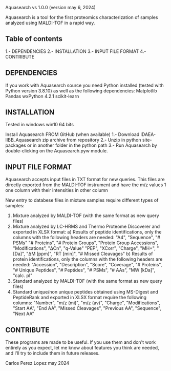 Aquasearch vs 1.0.0 (version may 6, 2024)

Aquasearch is a tool for the first proteomics characterization of samples analyzed 
using MALDI-TOF in a rapid way. 

Table of contents
-----------------
1.- DEPENDENCIES
2.- INSTALLATION
3.- INPUT FILE FORMAT
4.- CONTRIBUTE


DEPENDENCIES
----------------
If you work with Aquasearch source you need Python installed (tested with Python
version 3.8.10) as well as the following dependencies:
    Matplotlib
    Pandas 
    wxPython 4.2.1
    scikit-learn


INSTALLATION
----------------
 Tested in windows win10 64 bits

Install Aquasearch FROM GitHub (when available)
    1.- Download IDAEA-IIBB_Aquasearch zip archive from repository
    2.- Unzip in python site-packages or in another folder in the python path
    3.- Run Aquasearch by double-clicking on the Aquasearch.pyw module.
    

INPUT FILE FORMAT
-------------------------------------
Aquasearch accepts input files in TXT format for new queries. This files are directly
exported from the MALDI-TOF instrument and have the m/z values 1 one column with 
their intensities in other column

New entry to databese files in mixture samples require different types of samples:
  1. Mixture analyzed by MALDI-TOF (with the same format as new query files)
  2. Mixture analyzed by LC-HRMS and Thermo Proteome Discoverer and exported in XLSX format:
       a) Results of peptide identifications, only the columns with the following
          headers are needed: "A4", "Sequence", "# PSMs" "# Proteins", "# Protein Groups",
          "Protein Group Accessions", "Modifications", "ΔCn", "q-Value" "PEP", "XCorr",
          "Charge", "MH+", "[Da]", "ΔM [ppm]", "RT [min]", "# Missed Cleavages"
       b) Results of protein identifications, only the columns with the following
          headers are needed: "Accession", "Description", "Score", "Coverage", "# Proteins",
          "# Unique Peptides", "# Peptides", "# PSMs", "# AAs", "MW [kDa]", "calc. pI"
  3. Standard analyzed by MALDI-TOF (with the same format as new query files)
  4. Standard unique/non unique peptides obtained using MS-Digest and PeptideRank and exported
     in XLSX format require the following columns: "Number", "m/z (mi)", "m/z (av)", "Charge",
     "Modifications", "Start AA", "End AA", "Missed Cleavages", "Previous AA", "Sequence",
     "Next AA"


CONTRIBUTE
-----------

These programs are made to be useful. If you use them and don't work
entirely as you expect, let me know about features you think are needed, and
I'll try to include them in future releases.

Carlos Perez Lopez may 2024
